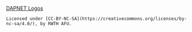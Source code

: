 [DAPNET Logos](https://github.com/DecentralizedAmateurPagingNetwork/Resources)
```
Licensed under [CC-BY-NC-SA](https://creativecommons.org/licenses/by-nc-sa/4.0/), by RWTH AFU.
```
